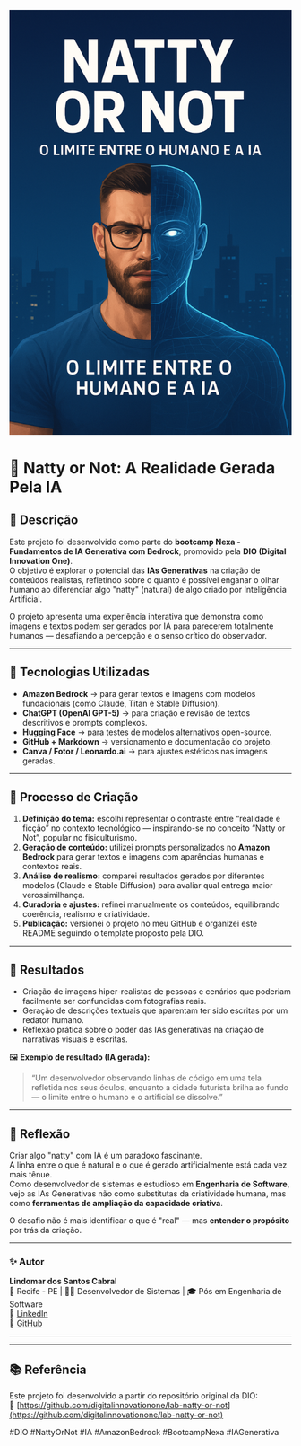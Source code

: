 <p align="center">
  <img src="https://github.com/LindomarCabral/lab-natty-or-not/blob/main/ChatGPT Image 25 de out. de 2025, 18_58_14.png" width="600" alt="Natty or Not - O limite entre o humano e a IA">
</p>



# 🤖 Natty or Not: A Realidade Gerada Pela IA

## 📒 Descrição
Este projeto foi desenvolvido como parte do **bootcamp Nexa - Fundamentos de IA Generativa com Bedrock**, promovido pela **DIO (Digital Innovation One)**.  
O objetivo é explorar o potencial das **IAs Generativas** na criação de conteúdos realistas, refletindo sobre o quanto é possível enganar o olhar humano ao diferenciar algo "natty" (natural) de algo criado por Inteligência Artificial.

O projeto apresenta uma experiência interativa que demonstra como imagens e textos podem ser gerados por IA para parecerem totalmente humanos — desafiando a percepção e o senso crítico do observador.

---

## 🤖 Tecnologias Utilizadas
- **Amazon Bedrock** → para gerar textos e imagens com modelos fundacionais (como Claude, Titan e Stable Diffusion).  
- **ChatGPT (OpenAI GPT-5)** → para criação e revisão de textos descritivos e prompts complexos.  
- **Hugging Face** → para testes de modelos alternativos open-source.  
- **GitHub + Markdown** → versionamento e documentação do projeto.  
- **Canva / Fotor / Leonardo.ai** → para ajustes estéticos nas imagens geradas.  

---

## 🧠 Processo de Criação
1. **Definição do tema:** escolhi representar o contraste entre “realidade e ficção” no contexto tecnológico — inspirando-se no conceito “Natty or Not”, popular no fisiculturismo.  
2. **Geração de conteúdo:** utilizei prompts personalizados no **Amazon Bedrock** para gerar textos e imagens com aparências humanas e contextos reais.  
3. **Análise de realismo:** comparei resultados gerados por diferentes modelos (Claude e Stable Diffusion) para avaliar qual entrega maior verossimilhança.  
4. **Curadoria e ajustes:** refinei manualmente os conteúdos, equilibrando coerência, realismo e criatividade.  
5. **Publicação:** versionei o projeto no meu GitHub e organizei este README seguindo o template proposto pela DIO.

---

## 🚀 Resultados
- Criação de imagens hiper-realistas de pessoas e cenários que poderiam facilmente ser confundidas com fotografias reais.  
- Geração de descrições textuais que aparentam ter sido escritas por um redator humano.  
- Reflexão prática sobre o poder das IAs generativas na criação de narrativas visuais e escritas.  

🖼️ **Exemplo de resultado (IA gerada):**  
> “Um desenvolvedor observando linhas de código em uma tela refletida nos seus óculos, enquanto a cidade futurista brilha ao fundo — o limite entre o humano e o artificial se dissolve.”

---

## 💭 Reflexão
Criar algo "natty" com IA é um paradoxo fascinante.  
A linha entre o que é natural e o que é gerado artificialmente está cada vez mais tênue.  
Como desenvolvedor de sistemas e estudioso em **Engenharia de Software**, vejo as IAs Generativas não como substitutas da criatividade humana, mas como **ferramentas de ampliação da capacidade criativa**.  

O desafio não é mais identificar o que é "real" — mas **entender o propósito** por trás da criação.

---

### ✨ Autor
**Lindomar dos Santos Cabral**  
📍 Recife - PE | 👨‍💻 Desenvolvedor de Sistemas | 🎓 Pós em Engenharia de Software  
🔗 [LinkedIn](https://www.linkedin.com/in/lindomarcabral)  
🔗 [GitHub](https://github.com/LindomarCabral)

---


---

## 📚 Referência
Este projeto foi desenvolvido a partir do repositório original da DIO:  
🔗 [https://github.com/digitalinnovationone/lab-natty-or-not](https://github.com/digitalinnovationone/lab-natty-or-not)


#DIO #NattyOrNot #IA #AmazonBedrock #BootcampNexa #IAGenerativa
